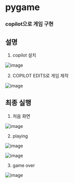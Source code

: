 # pygame
### copilot으로 게임 구현
## 설명
1. copilot 설치

![image](https://github.com/user-attachments/assets/2d014ed5-02fa-47a3-8e4f-6a4f7d35b58f)

2. COPILOT EDITS로 게임 제작

![image](https://github.com/user-attachments/assets/476c8aa5-488c-4811-9a1a-fa8b52ed68ea)


## 최종 실행
1. 처음 화면

![image](https://github.com/user-attachments/assets/6ef3082b-3386-479d-81b3-a59549eda4fa)


2. playing

![image](https://github.com/user-attachments/assets/8d1a229b-cd04-4d64-8839-560ddc09f065)

![image](https://github.com/user-attachments/assets/279ea893-138e-4900-a9cb-fdb16dfc0b96)


3. game over

![image](https://github.com/user-attachments/assets/2088feea-546c-4136-afc9-6ab6adbfe8ba)

